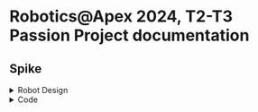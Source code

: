 # Robotics@Apex 2024, T2-T3 Passion Project documentation
## Spike
<details>
    <summary>Robot Design</summary>
    <details>
        <summary>Iteration 1</summary>
        <br>
        <div style="display:flex; flex-direction: row;">
            <div>
                <p>Robot Design Iteration 1 Front View</p>
                <img src="images/rdit1f.jpeg" alt="Robot Design Iteration 1 Front View" style="width:200px;"/>
            </div>
            <div>
                <p>Robot Design Iteration 1 Side View</p>
                <img src="images/rdit1s.jpeg" alt="Robot Design Iteration 1 Side View" style="width:200px;"/>
            </div>
            <div>
                <p>Robot Design Iteration 1 Top View</p>
                <img src="images/rdit1t.jpeg" alt="Robot Design Iteration 1 Top View" style="width:200px;"/>
            </div>
        </div>
        <hr>
        <h4>Pros and Cons</h4>
        <h5>Pros</h5>
        <ul>
            <li>Small and Compact</li>
            <li>Robust frame</li>
            <li>Really really cute robot design</li>
        </ul>
        <h5>Cons</h5>
        <ul>
            <li>Bad CG</li>
            <li>Gyro(scope) not at pivot of turning</li>
            <li>Asymmetrical</li>
        </ul>
        <hr>
    </details>
    <details>
        <summary>Iteration 2</summary>
        <br>
        <div style="display:flex; flex-direction: row;">
            <div>
                <p>Robot Design Iteration 2 Front View</p>
                <img src="images/rdit2f.jpeg" alt="Robot Design Iteration 2 Front View" style="width:200px;"/>
            </div>
            <div>
                <p>Robot Design Iteration 2 Side View</p>
                <img src="images/rdit2s.jpeg" alt="Robot Design Iteration 2 Side View" style="width:200px;"/>
            </div>
            <div>
                <p>Robot Design Iteration 2 Top View</p>
                <img src="images/rdit2t.jpeg" alt="Robot Design Iteration 2 Top View" style="width:200px;"/>
            </div>
        </div>
        <hr>
        <h4>Pros and Cons</h4>
        <h5>Pros</h5>
        <ul>
            <li>Small and Compact</li>
            <li>CG at centre</li>
            <li>Low CG</li>
            <li>Looks cool</li>
        </ul>
        <h5>Cons</h5>
        <ul>
            <li>Assymetrical about front/back</li>
            <li>Low torque</li>
            <li>Fragile structure (prone to breaking)</li>
        </ul>
        <hr>
    </details>
    <details>
        <summary>Iteration 3</summary>
        <br>
        <div style="display:flex; flex-direction: row;">
            <div>
                <p>Robot Design Iteration 3 Front View</p>
                <img src="images/rdit3f.jpeg" alt="Robot Design Iteration 3 Front View" style="width:200px;"/>
            </div>
            <div>
                <p>Robot Design Iteration 3 Side View</p>
                <img src="images/rdit3s.jpeg" alt="Robot Design Iteration 3 Side View" style="width:200px;"/>
            </div>
            <div>
                <p>Robot Design Iteration 3 Top View</p>
                <img src="images/rdit3t.jpeg" alt="Robot Design Iteration 3 Top View" style="width:200px;"/>
            </div>
        </div>
        <hr>
        <h4>Pros and Cons</h4>
        <h5>Pros</h5>
        <ul>
            <li>CG at centre</li>
            <li>Perfect symmetry about x and y axis</li>
            <li>High torque</li>
        </ul>
        <h5>Cons</h5>
        <ul>
            <li>Relatively high CG</li>
            <li>Doesn't look very good</li>
            <li>Fragile structure (prone to breaking)</li>
        </ul>
        <hr>
    </details>
    <p>
        In the end, I went with the robot iteration 3, due to it's perfect symmetry and its CG being at the centre, as well as it being in line with the gyro and the exact centre of the robot. It also has the highest torque.
    </p>
    <details>
        <summary>Additional modifications made</summary>
        <p>
            I changed the wheels of the robot from the ones pictured above to the one pictured below on the right (Spike wheels --> EV3 wheels). This is because the Spike wheels did not have the grip on the floor I needed. Hence, I switched to EV3 wheels which were thicker.
        </p>
        <details>
            <summary>Picture</summary>
            <p>Pictured are the old Spike wheels on the left and the new EV3 wheels on the right</p>
            <img src="images/rdw.jpeg" alt="Robot Design Wheel change (Side View)" style="width:200px;"/>
        </details>
    </details>    
</details>
<details>
    <summary>Code</summary>
    <h4>28 / 06 / 2025</h4>
    <details>
        <summary>-- Full Log--</summary>
        <br>
        <p>During CCA session</p>
        <hr>
        <div>
            <h4>Modifications made</h4>
            <p>
                I managed to switch the bearing of the robot such that it counts the same way as the trigonometric calculation does. It was surprisingly easy to make the switch, especially after all the headaches it gave me. So that's done. Other modifications  are listed below. Unfortunately, not much progress was made in the way of pure pursuit.
            </p>
        </div>
    </details>
    <ul>
        <li>Switched bearing of robot code to work with the Trig calculations</li>
        <li>Switched Gyro turns to use PID gyro, in commit # ...</li>
        <li>Removed PID gyro in commit # ..., because of calculation issues</li>
    </ul>
    <h4>27 / 06 / 2024</h4>
    <details>
        <summary>-- Full Log --</summary>
        <br>
        <p>I just didn't wanna do list anymore, so here's a full log.</p>
        <hr>
        <div>
            <h4>Context</h4>
            <p>
                Everything for the spike is pretty much done and done. The pure pursuit's algorithm is close to perfect. Other parts, such as the regression and the literally *mapping* part, where the robot travels to a set point in a straight line, is perfect. However, while debugging the pure-pursuit, code-breaking issues have been found:
            </p>
            <ul>
                <li>Direction of robot.</li>
                <li>Trigonometric calculations.</li>
            </ul>
        </div>
        <hr>
        </div>
            <h4>Expanded explanation:</h4>
            <p>
                To start calculating the direction the robot was facing, I started to code it with a gradient line (i.e., 1 means it travels 1 unit of y per unit x, 2 per unit x and so on). This quickly becomes a problem when the robot is facing sector 2 or 3 of the cartesian plane. This is because gradients are either positive or negative; It does not have an imaginary ability for it to have any meaningful value. In sector 3, the robot would have a positive gradient. This cannot be differentiatied from when the robot is facing sector 1 of the plane. Hence, I switched to using ship true bearings from a "north", which is standardised as the positive y direction, counting "clockwise". I didn't think much of this arrangement, and designed the yaw angle calculator of the robot to use it. (See below for GIFs)
                <br>
                The problem comes from the fact that when doing trigonometric calculations with the robot, the angle from an inverse function is always is the acute angle to the x-axis (the reference angle, α). When adjusting for sectors 2 to 4, this results in an angle (hereafter referred to as the "turning angle") that is read from the positive x direction, counting "anti-clockwise". Hence, when calculating the turning angle required to face the chosen point (from the current coordinates of the robot), the angle is red from that x direction. Although it is workable, the inherent difference between the turning angle and the robot's bearing makes calculations within the robot extremely inefficient, not to mention difficult for the coder (me). This basically means that now I have to rewrite the entire code. Or at least, make a really big patch update which makes it an effective "version 2". (Technically this is unofficially going to be version 3).
            </p> 
        </div>
        <hr>
            <div>
            <h4>GIFs!!!</h4>
                <div>
                    <h5>Robot gradient</h5>
                    <p>Assume the robot is at point (0, 0) and is facing the moving blue dot. Observe m₁, and observe that m₁ is positive in secotr 1 and 3 and negative in sector 2 and 4.</p> 
                    <img src="images/gradient.gif" alt="Robot gradient problem gif" style="height:200px;"/>
                </div>
                <hr>
                <div>
                    <h5>Robot bearing</h5>
                    <p>Assume the robot is at point (0, 0) and is facing the moving blue dot. Observe b, and observe that b decreases from 360 degrees when facing the positive y direction and decreases as it moves from sector 1 to 4, "anti-clockwise". (I.e., increases when moving from sector 4 to 1, "clockwise")</p>
                    <img src="images/bearing.gif" alt="Robot bearing problem gif" style="height:200px;"/>
                </div>
                <hr>
                <div>
                    <h5>Wanted angle</h5>
                    <p>Assume the robot is at point (0, 0) and the wanted coordinate is the moving blue dot. Observe w, the wanted angle measured from the axis in degrees. Observe that it increases as it travels from sector 1 to 4, "anti-clockwise", while the reference angle, α, alternates between the increasing and decreasing.</p>
                    <img src="images/angle.gif" alt="Wanted angle problem gif" style="height:200px;"/>
                </div>
            </div>
        <hr>
        <br>
        </details>
        TL;DR: I need a lot more time because I need to rewrite almost the entire code.
    <h4>08 / 05 / 2024 to 27 / 06 / 2024</h4>
    <ul>
        <li>Debugging and testing</li>
    </ul>
    <hr>
    <h4>08 / 05 / 2024</h4>
    <ul>
        <li>General Arc Stuff</li>
        <li>Added formula to calculate the Arc needed to follow for the robot to arrive at next point, taking into account everything</li>
    </ul>
    <hr>
    <h4>30 / 04 / 2024</h4>
    <ul>
        <li>Added alternate to pure pursuit</li>
        <li>Added support if pure pursuit returns no intersections: Continue towards f(x + 1), or f(x - 1) in case of direction</li>
        <li>Added pursuit towards points following the heading (pictured below)</li>
        <li><img src="images/image.png" alt="Photo of pure pursuit working" style="width:200px;"/></li>
        <li>Added images</li>
        <li>Removed pure pursuit due to too many errors</li>
        <li>Optimised curve following</li>
    </ul>
    <h4>29 / 04 / 2024</h4>
    <ul>
        <li>Added base mapping (straight line point 1 to 2 with spot turns)</li>
        <li>Added support for moving backwards</li>
        <li>Fixed issue of going forward when no intersections are found</li>
        <li>Added matplotlib for plotting</li>
    </ul>
    <hr>
</details>